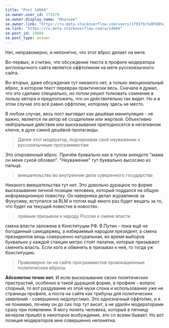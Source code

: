 ```yaml
---
title: "Post 14604"
se.owner.user_id: 179379
se.owner.display_name: "Ипатьев"
se.owner.link: "https://ru.meta.stackoverflow.com/users/179379/%d0%98%d0%bf%d0%b0%d1%82%d1%8c%d0%b5%d0%b2"
se.link: "https://ru.meta.stackoverflow.com/a/14604"
se.post_id: 14604
se.post_type: answer
---
```

<p>Нет, неправомерно, и непонятно, что этот вброс делает на мете.</p>
<p>Во-первых, я считаю, что обсуждение текста в профиле модератора  англоязычного сайта является оффтопиком на мете русскоязычного сайта.</p>
<p>Во-вторых, даже обсуждения тут никакого нет, а только эмоциональный вброс, в котором текст перевран практически весь. Сначала я думал, что это сделано специально, но потом решил толковать сомнение в пользу автора и предположить, что он действительно так видит. Но и в этом случае это всё равно оффтопик, которому здесь не место.</p>
<p>В любом случае, весь пост выглядит как дешёвая манипуляция - не важно, является ли автор её создателем или жертвой. Объективно нейтральные действия или высказывания преподносятся в негативном ключе, в духе самой дешёвой пропаганды.</p>
<blockquote>
<p>Далее этот модератор, подчеркивая своё неуважение к русскоязычным программистам</p>
</blockquote>
<p>Это откровенный вброс. Причём буквально как в тупом анекдоте &quot;мама он меня сукой обозвал&quot;. &quot;Неуважение&quot; тут буквально высосано из пальца.</p>
<blockquote>
<p>вмешательство во внутренние дела суверенного государства</p>
</blockquote>
<p>Никакого вмешательства тут нет. Это довольно дурацкое по форме высказывание личной позиции человека, который поддался на общую информационную повестку. Он наверняка делал журавликов за Фукусиму, вступался за BLM и потом ещё много раз будет вещать за то, что будет на текущей повестке в новостях.</p>
<blockquote>
<p>прямым призывом к народу России к смене власти</p>
</blockquote>
<p>смена власти заложена в Конституции РФ. В.Путин - пока ещё не богоданный самодержец, а избираемый народом президент, а смена президентов вещь совершенно натуральная, во время выборов буквально у каждой станции метро стоят палатки, которые призывают сменить власть. Если кого и обвинять в призывах к ней, то тогда уж Конституцию.</p>
<blockquote>
<p>Правомерно ли на сайте программистов провокационные политические вбросы</p>
</blockquote>
<p><strong>Абсолютно точно нет.</strong> И если высказывание своих политических пристрастий, особенно в такой дурацкой форме, в профиле - вопрос спорный, то вот раздувание из этой мухи слона и использование уже не страницы профиля, а поста на сайте как трибуны для политических заявлений - совершенно недопустимо. Это однозначный оффтопик, и я не понимаю, почему он до сих пор тут висит, а не удалён модераторами сразу при появлении. Я могу понять человека, который в пятницу вечером пришёл в некоторое возбуждение, это со всеми бывает. Но вот позиция модераторов мне совершенно непонятна.</p>
